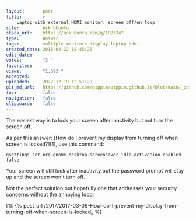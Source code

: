 ```yaml
---
layout:       post
title:        >
    Laptop with external HDMI monitor: screen off/on loop
site:         Ask Ubuntu
stack_url:    https://askubuntu.com/q/1027247
type:         Answer
tags:         multiple-monitors display laptop hdmi
created_date: 2018-04-22 18:45:26
edit_date:    
votes:        "3 "
favorites:    
views:        "1,693 "
accepted:     
uploaded:     2022-12-19 12:51:29
git_md_url:   https://github.com/pippim/pippim.github.io/blob/main/_posts/2018/2018-04-22-Laptop-with-external-HDMI-monitor_-screen-off_on-loop.md
toc:          false
navigation:   false
clipboard:    false
---
```


The easiest way is to lock your screen after inactivity but not turn the screen off.

As per this answer: [How do I prevent my display from turning off when screen is locked?][1], use this command:

``` 
gsettings set org.gnome.desktop.screensaver idle-activation-enabled false
```

Your screen will still lock after inactivity but the password prompt will stay up and the screen won't turn off.

Not the perfect solution but hopefully one that addresses your security concerns without the annoying loop.


  [1]: {% post_url /2017/2017-03-09-How-do-I-prevent-my-display-from-turning-off-when-screen-is-locked_ %}
